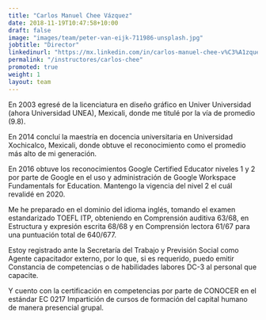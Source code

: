 ```yaml
---
title: "Carlos Manuel Chee Vázquez"
date: 2018-11-19T10:47:58+10:00
draft: false
image: "images/team/peter-van-eijk-711986-unsplash.jpg"
jobtitle: "Director"
linkedinurl: "https://mx.linkedin.com/in/carlos-manuel-chee-v%C3%A1zquez-130bba183"
permalink: "/instructores/carlos-chee"
promoted: true
weight: 1
layout: team
---
```


En 2003 egresé de la licenciatura en diseño gráfico en Univer Universidad (ahora Universidad UNEA), Mexicali, donde me titulé por la vía de promedio (9.8).

En 2014 concluí la maestría en docencia universitaria en Universidad Xochicalco, Mexicali, donde obtuve el reconocimiento como el promedio más alto de mi generación.

En 2016 obtuve los reconocimientos Google Certified Educator niveles 1 y 2 por parte de Google en el uso y administración de Google Workspace Fundamentals for Education. Mantengo la vigencia del nivel 2 el cuál revalidé en 2020.

Me he preparado en el dominio del idioma inglés, tomando el examen estandarizado TOEFL ITP, obteniendo en Comprensión auditiva 63/68, en Estructura y expresión escrita 68/68 y en Comprensión lectora 61/67 para una puntuación total de 640/677.

Estoy registrado ante la Secretaría del Trabajo y Previsión Social como Agente capacitador externo, por lo que, si es requerido, puedo emitir Constancia de competencias o de habilidades labores DC-3 al personal que capacite.

Y cuento con la certificación en competencias por parte de CONOCER en el estándar EC 0217 Impartición de cursos de formación del capital humano de manera presencial grupal.
